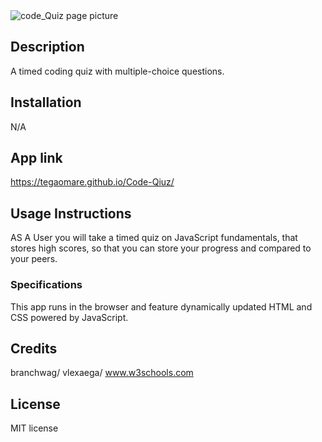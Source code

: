 <img src="./assets/images/code-quiz.PNG" alt="code_Quiz page picture" >

## Description

A timed coding quiz with multiple-choice questions.

## Installation

N/A

## App link

https://tegaomare.github.io/Code-Qiuz/

## Usage Instructions

AS A User you will take a timed quiz on JavaScript fundamentals, that stores high scores, so that you can store your progress and compared to your peers.

### Specifications

This app runs in the browser and feature dynamically updated HTML and CSS powered by JavaScript.

## Credits

branchwag/
vlexaega/
www.w3schools.com

## License

MIT license

